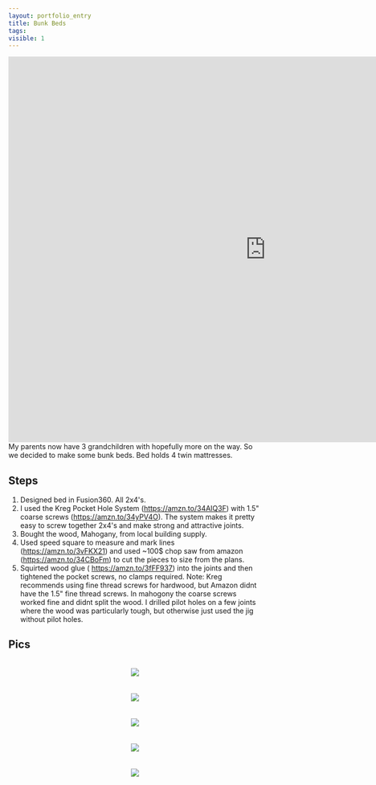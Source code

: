 ```yaml
---
layout: portfolio_entry
title: Bunk Beds
tags:
visible: 1
---
```



<iframe src="https://myhub.autodesk360.com/ue29565a9/shares/public/SH919a0QTf3c32634dcf2a26385bf5b3256a?mode=embed" width="1024" height="768" allowfullscreen="true" webkitallowfullscreen="true" mozallowfullscreen="true"  frameborder="0"></iframe>

<br>
My parents now have 3 grandchildren with hopefully more on the way. So we decided to make some bunk beds. Bed holds 4 twin mattresses. 

## Steps

1. Designed bed in Fusion360. All 2x4's.
2. I used the Kreg Pocket Hole System (<a href="https://amzn.to/34AIQ3F">https://amzn.to/34AIQ3F</a>) with 1.5" coarse screws (<a href="https://amzn.to/34yPV4O">https://amzn.to/34yPV4O</a>). The system makes it pretty easy to screw together 2x4's and make strong and attractive joints. 
3. Bought the wood, Mahogany, from local building supply. 
4. Used speed square to measure and mark lines (<a href="https://amzn.to/3vFKX21">https://amzn.to/3vFKX21</a>)  and used ~100$ chop saw from amazon (<a href="https://amzn.to/34CBoFm">https://amzn.to/34CBoFm</a>) to cut the pieces to size from the plans.
5. Squirted wood glue ( <a href="https://amzn.to/3fFF937">https://amzn.to/3fFF937</a>) into the joints and then tightened the pocket screws, no clamps required.
Note:  Kreg recommends using fine thread screws for hardwood, but Amazon didnt have the 1.5" fine thread screws. In mahogony the coarse screws worked fine and didnt split the wood. I drilled pilot holes on a few joints where the wood was particularly tough, but otherwise just used the jig without pilot holes. 


## Pics

<br>
<div style="text-align:center"><img src ="../../img/bunkbed_1.jpg" /> </div>
<br>

<br>
<div style="text-align:center"><img src ="../../img/bunkbed_2.jpg" /> </div>
<br>

<br>
<div style="text-align:center"><img src ="../../img/bunkbed_3.jpg" /> </div>
<br>

<br>
<div style="text-align:center"><img src ="../../img/bunkbed_4.jpg" /> </div>
<br>

<br>
<div style="text-align:center"><img src ="../../img/bunkbed_5.jpg" /> </div>
<br>